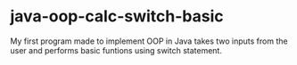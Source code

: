 # java-oop-calc-switch-basic
My first program made to implement OOP in Java
takes two inputs from the user and performs basic funtions using switch statement.
